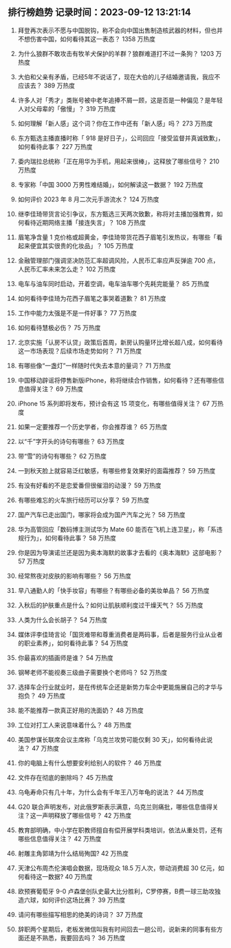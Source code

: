 
## 排行榜趋势 记录时间：2023-09-12 13:21:14
  
  1. 拜登再次表示不愿与中国脱钩，称不会向中国出售制造核武器的材料，但也并不想伤害中国，如何看待其这一表态？ 1358 万热度
    
  2. 为什么狼群不敢攻击有牧羊犬保护的羊群？狼群难道打不过一条狗？ 1203 万热度
    
  3. 大伯和父亲有矛盾，已经5年不说话了，现在大伯的儿子结婚邀请我，我应不应该去？ 389 万热度
    
  4. 许多人对「秀才」类账号被中老年追捧不屑一顾，这是否是一种偏见？是年轻人对父母辈的「傲慢」？ 319 万热度
    
  5. 如何理解「新人感」这个词？你在工作中还有「新人感」吗？ 273 万热度
    
  6. 东方甄选主播直播时称「 918 是好日子」，公司回应「接受监督并真诚致歉」，如何看待此事？ 227 万热度
    
  7. 委内瑞拉总统称「正在用华为手机，用起来很棒」，这释放了哪些信号？ 210 万热度
    
  8. 专家称「中国 3000 万男性难结婚」，如何解读这一数据？ 192 万热度
    
  9. 如何评价 2023 年 8 月二次元手游流水？ 124 万热度
    
  10. 继李佳琦带货言论引争议，东方甄选三天两次致歉，称将对主播加强教育，如何看待近期网络主播「接连失言」？ 108 万热度
    
  11. 眉笔净含量 1 克价格或超黄金，李佳琦带货花西子眉笔引发热议，有哪些「看起来便宜其实很贵的化妆品」？ 105 万热度
    
  12. 金融管理部门强调坚决防范汇率超调风险，人民币汇率应声反弹逾 700 点，人民币汇率未来怎么走？ 102 万热度
    
  13. 电车与油车同时启动，开着空调，电车油车哪个先耗完能量？ 85 万热度
    
  14. 如何看待李佳琦为花西子眉笔之事哭着道歉？ 81 万热度
    
  15. 工作中能力太强是不是一件好事？ 77 万热度
    
  16. 如何看待慧极必伤？ 75 万热度
    
  17. 北京实施「认房不认贷」政策后首周，新房认购量环比增长超八成，如何看待这一市场表现？后续市场走势如何？ 71 万热度
    
  18. 有哪些像“一盏灯”一样随时代失去本意的量词？ 71 万热度
    
  19. 中国移动辟谣将停售新版iPhone，称将继续合作销售，如何看待？还有哪些信息值得关注？ 69 万热度
    
  20. iPhone 15 系列即将发布，预计会有这 15 项变化，有哪些值得关注？ 67 万热度
    
  21. 如果一定要推荐一个历史学者，你会推荐谁？ 65 万热度
    
  22. 以“千”字开头的诗句有哪些？ 63 万热度
    
  23. 带“雪”的诗句有哪些？ 62 万热度
    
  24. 一到秋天脸上就容易泛红敏感，有哪些修复效果好的面霜推荐？ 59 万热度
    
  25. 有没有好看的不是恋爱番但很催泪的动漫？ 59 万热度
    
  26. 有哪些难忘的火车旅行经历可以分享？ 59 万热度
    
  27. 国产汽车已走出国门，哪家将会成为国产汽车之光？ 58 万热度
    
  28. 华为高管回应「数码博主测试华为 Mate 60 能否在飞机上连卫星」，称「系违规行为」，如何看待此事？ 58 万热度
    
  29. 你是因为导演诺兰还是因为奥本海默的故事才去看的《奥本海默》这部电影？ 57 万热度
    
  30. 经常熬夜对皮肤的影响有哪些？ 56 万热度
    
  31. 早八通勤人的「快手妆容」有哪些？有哪些必备的美妆单品？ 56 万热度
    
  32. 入秋后的护肤重点是什么？如何让肌肤顺利度过干燥天气？ 55 万热度
    
  33. 人类为什么会长胡子？ 54 万热度
    
  34. 媒体评李佳琦言论「国货难带和尊重消费者是两码事，后者是服务行业从业者的职业素养」，如何看待此事？ 54 万热度
    
  35. 你最喜欢的插画师是谁？ 54 万热度
    
  36. 钢琴老师不能视奏三级曲子需要换个老师吗？ 52 万热度
    
  37. 选择车企行业就业时，是在传统车企还是新势力车企中更能施展自己的才华与抱负？ 49 万热度
    
  38. 能不能推荐一款真正好用的洗面奶？ 48 万热度
    
  39. 工位对打工人来说意味着什么？ 48 万热度
    
  40. 美国参谋长联席会议主席称「乌克兰攻势可能仅剩 30 天」，如何看待此说法？ 47 万热度
    
  41. 你的电脑上有什么想要安利给别人的软件？ 46 万热度
    
  42. 文件存在彻底的删除吗？ 45 万热度
    
  43. 乌龟寿命只有几十年，为什么会有千年王八万年龟的说法？ 44 万热度
    
  44. G20 联合声明发布，对此俄罗斯表示满意，乌克兰则痛批，哪些信息值得关注？这一声明释放了哪些信号？ 42 万热度
    
  45. 教育部明确，中小学在职教师擅自有偿开展学科类培训，依法从重处罚，还有哪些信息值得关注？ 42 万热度
    
  46. 射雕主角郭靖为什么结局殉国? 42 万热度
    
  47. 天津公布周杰伦演唱会数据，现场观众 18.5 万人次，带动消费超 30 亿元，如何看待这一数据? 40 万热度
    
  48. 欧预赛葡萄牙 9-0 卢森堡创队史最大比分胜利，C罗停赛，B费一球三助攻独造六球，如何评价这场比赛？ 39 万热度
    
  49. 请问有哪些描写相思的绝美的诗词？ 37 万热度
    
  50. 辞职两个星期后，老板发微信叫我有时间回去一趟公司，说新来的同事有些方面还是不熟悉，我要回去吗？ 36 万热度
    